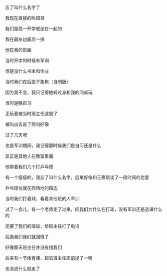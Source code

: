 忘了叫什么名字了

我现在直接的叫超哥

我们是高一开学就坐在一起的

我在最左边最后一排

他在我的前面

当时开学的时候有军训

但是没什么书本和作业

当时我们在后面下象棋（自制版）

因为我不会，我只记得他转过身和我的同桌玩

当时是晚自习

正玩着被当时班主任逮到了

被叫出去说了两句好像

过了几天吧

也是军训期间，我记得那时候我们是自习还是什么

反正是其他人在教室里面

他带着我们几个打乒乓球

有一个瘦瘦的，我忘了叫什么名字，后来好像和王嘉琪谈了一段时间的恋爱

乒乓球台就在西场地的路边

当时我们打着球，看着其他班的人军训

过了一会儿，有一个老师走了过来，问我们为什么在打球，没有军训还是逃课什么的

还要了我们的班级，给班主任打了电话

后面我们我们就回班了

好像那天班主任并没有找我们

后来有一节体育课，超去班主任面前提了一嘴

也没说什么就走了

